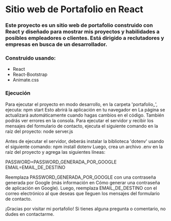 # Sitio web de Portafolio en React
### Este proyecto es un sitio web de portafolio construido con React y diseñado para mostrar mis proyectos y habilidades a posibles empleadores o clientes. Está dirigido a reclutadores y empresas en busca de un desarrollador.
### Construido usando:
- React
- React-Bootstrap
- Animate.css 
### Ejecución
Para ejecutar el proyecto en modo desarrollo, en la carpeta 'portafolio_', ejecuta: npm start
Esto abrirá la aplicación en tu navegador en La página se actualizará
automáticamente cuando hagas cambios en el código. También podrás ver errores en la
consola.
Para ejecutar el servidor y recibir los mensajes del formulario de contacto, ejecuta el
siguiente comando en la raíz del proyecto: node server.js

Antes de ejecutar el servidor, deberás instalar la biblioteca 'dotenv' usando el siguiente
comando: npm install dotenv
Luego, crea un archivo .env en la raíz del proyecto y agrega las siguientes líneas:

PASSWORD=PASSWORD_GENERADA_POR_GOOGLE
EMAIL=EMAIL_DE_DESTINO

Reemplaza PASSWORD_GENERADA_POR_GOOGLE con una contraseña generada por Google (más información en Cómo generar una contraseña de aplicación en Google). Luego, reemplaza EMAIL_DE_DESTINO con el correo electrónico al que deseas que lleguen los mensajes del formulario de contacto.

¡Gracias por visitar mi portafolio! Si tienes alguna pregunta o comentario, no dudes en contactarme.